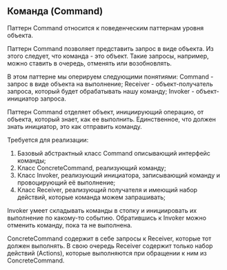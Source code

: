 
## Команда (Command)

Паттерн Command относится к поведенческим паттернам уровня объекта.

Паттерн Command позволяет представить запрос в виде объекта. Из этого следует, что команда - это объект. Такие запросы, например, можно ставить в очередь, отменять или возобновлять.

В этом паттерне мы оперируем следующими понятиями:
Command - запрос в виде объекта на выполнение;
Receiver - объект-получатель запроса, который будет обрабатывать нашу команду;
Invoker - объект-инициатор запроса.

Паттерн Command отделяет объект, инициирующий операцию, от объекта, который знает, как ее выполнить. Единственное, что должен знать инициатор, это как отправить команду.

Требуется для реализации:

1. Базовый абстрактный класс Command описывающий интерфейс команды;
2. Класс ConcreteCommand, реализующий команду;
3. Класс Invoker, реализующий инициатора, записывающий команду и провоцирующий её выполнение;
4. Класс Receiver, реализующий получателя и имеющий набор действий, которые команда можем запрашивать;

Invoker умеет складывать команды в стопку и инициировать их выполнение по какому-то событию. Обратившись к Invoker можно отменить команду, пока та не выполнена.

ConcreteCommand содержит в себе запросы к Receiver, которые тот должен выполнять. В свою очередь Receiver содержит только набор действий (Actions), которые выполняются при обращении к ним из ConcreteCommand.

